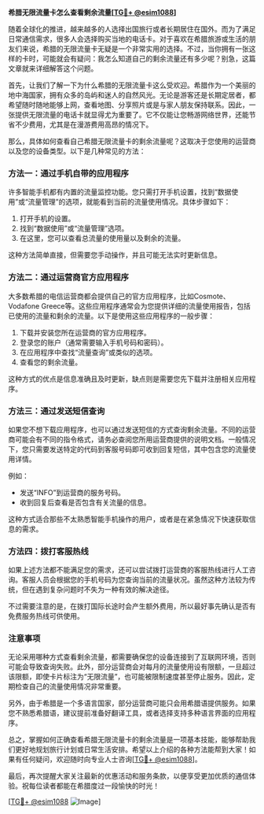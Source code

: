 **希腊无限流量卡怎么查看剩余流量[[TG💪+ @esim1088](https://t.me/s/esim1088)]**

随着全球化的推进，越来越多的人选择出国旅行或者长期居住在国外。而为了满足日常通信需求，很多人会选择购买当地的电话卡。对于喜欢在希腊旅游或生活的朋友们来说，希腊的无限流量卡无疑是一个非常实用的选择。不过，当你拥有一张这样的卡时，可能就会有疑问：我怎么知道自己的剩余流量还有多少呢？别急，这篇文章就来详细解答这个问题。

首先，让我们了解一下为什么希腊的无限流量卡这么受欢迎。希腊作为一个美丽的地中海国家，拥有众多的岛屿和迷人的自然风光。无论是游客还是长期定居者，都希望随时随地能够上网，查看地图、分享照片或是与家人朋友保持联系。因此，一张提供无限流量的电话卡就显得尤为重要了。它不仅能让您畅游网络世界，还能节省不少费用，尤其是在漫游费用高昂的情况下。

那么，具体如何查看自己希腊无限流量卡的剩余流量呢？这取决于您使用的运营商以及您的设备类型。以下是几种常见的方法：

### 方法一：通过手机自带的应用程序

许多智能手机都有内置的流量监控功能。您只需打开手机设置，找到“数据使用”或“流量管理”的选项，就能看到当前的流量使用情况。具体步骤如下：

1. 打开手机的设置。
2. 找到“数据使用”或“流量管理”选项。
3. 在这里，您可以查看总流量的使用量以及剩余的流量。

这种方法简单直接，但需要您手动操作，并且可能无法实时更新信息。

### 方法二：通过运营商官方应用程序

大多数希腊的电信运营商都会提供自己的官方应用程序，比如Cosmote、Vodafone Greece等。这些应用程序通常会为您提供详细的流量使用报告，包括已使用的流量和剩余的流量。以下是使用这些应用程序的一般步骤：

1. 下载并安装您所在运营商的官方应用程序。
2. 登录您的账户（通常需要输入手机号码和密码）。
3. 在应用程序中查找“流量查询”或类似的选项。
4. 查看您的剩余流量。

这种方式的优点是信息准确且及时更新，缺点则是需要您先下载并注册相关应用程序。

### 方法三：通过发送短信查询

如果您不想下载应用程序，也可以通过发送短信的方式查询剩余流量。不同的运营商可能会有不同的指令格式，请务必查阅您所用运营商提供的说明文档。一般情况下，您只需要发送特定的代码到客服号码即可收到回复短信，其中包含您的流量使用详情。

例如：
- 发送“INFO”到运营商的服务号码。
- 收到回复后查看是否包含有关流量的信息。

这种方式适合那些不太熟悉智能手机操作的用户，或者是在紧急情况下快速获取信息的需求。

### 方法四：拨打客服热线

如果上述方法都不能满足您的需求，还可以尝试拨打运营商的客服热线进行人工咨询。客服人员会根据您的手机号码为您查询当前的流量状况。虽然这种方法较为传统，但在遇到复杂问题时不失为一种有效的解决途径。

不过需要注意的是，在拨打国际长途时会产生额外费用，所以最好事先确认是否有免费服务热线可供使用。

### 注意事项

无论采用哪种方式查看剩余流量，都需要确保您的设备连接到了互联网环境，否则可能会导致查询失败。此外，部分运营商会对每月的流量使用设有限额，一旦超过该限额，即使卡片标注为“无限流量”，也可能被限制速度甚至停止服务。因此，定期检查自己的流量使用情况非常重要。

另外，由于希腊是一个多语言国家，部分运营商可能只会用希腊语提供服务。如果您不熟悉希腊语，建议提前准备好翻译工具，或者选择支持多种语言界面的应用程序。

总之，掌握如何正确查看希腊无限流量卡的剩余流量是一项基本技能，能够帮助我们更好地规划旅行计划或日常生活安排。希望以上介绍的各种方法能帮到大家！如果有任何疑问，欢迎随时向专业人士咨询[[TG💪+ @esim1088](https://t.me/s/esim1088)]。

最后，再次提醒大家关注最新的优惠活动和服务条款，以便享受更加优质的通信体验。祝每位读者都能在希腊度过一段愉快的时光！

[[TG💪+ @esim1088](https://t.me/s/esim1088) ![Image](https://i.postimg.cc/4NQfJmqS/Snipaste-2025-05-13-00-14-12.png)]